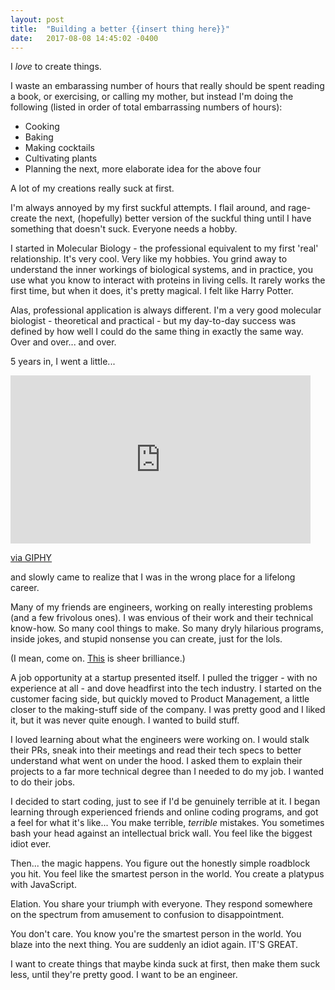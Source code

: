 ```yaml
---
layout: post
title:  "Building a better {{insert thing here}}"
date:   2017-08-08 14:45:02 -0400
---
```


I *love* to create things.

I waste an embarassing number of hours that really should be spent reading a book, or exercising, or calling my mother, but instead I'm doing the following (listed in order of total embarrassing numbers of hours):

* Cooking 
* Baking
* Making cocktails
* Cultivating plants
* Planning the next, more elaborate idea for the above four

A lot of my creations really suck at first. 

I'm always annoyed by my first suckful attempts. I flail around, and rage-create the next, (hopefully) better version of the suckful thing until I have something that doesn't suck. Everyone needs a hobby.

I started in Molecular Biology - the professional equivalent to my first 'real' relationship. It's very cool. Very like my hobbies. You grind away to understand the inner workings of biological systems, and in practice, you use what you know to interact with proteins in living cells. It rarely works the first time, but when it does, it's pretty magical. I felt like Harry Potter. 

Alas, professional application is always different. I'm a very good molecular biologist - theoretical and practical - but my day-to-day success was defined by how well I could do the same thing in exactly the same way. Over and over... and over.

5 years in, I went a little...

<iframe src="https://giphy.com/embed/LxYxjcPVWoUvu" width="480" height="269" frameBorder="0" class="giphy-embed" allowFullScreen></iframe><p><a href="https://giphy.com/gifs/insanity-LxYxjcPVWoUvu">via GIPHY</a></p>

and slowly came to realize that I was in the wrong place for a lifelong career.

Many of my friends are engineers, working on really interesting problems (and a few frivolous ones). I was envious of their work and their technical know-how. So many cool things to make. So many dryly hilarious programs, inside jokes, and stupid nonsense you can create, just for the lols. 

(I mean, come on. [This](http://terriblecolors.com/) is sheer brilliance.)

A job opportunity at a startup presented itself. I pulled the trigger - with no experience at all - and dove headfirst into the tech industry. I started on the customer facing side, but quickly moved to Product Management, a little closer to the making-stuff side of the company. I was pretty good and I liked it, but it was never quite enough. I wanted to build stuff. 

I loved learning about what the engineers were working on. I would stalk their PRs, sneak into their meetings and read their tech specs to better understand what went on under the hood. I asked them to explain their projects to a far more technical degree than I needed to do my job. I wanted to do their jobs.

I decided to start coding, just to see if I'd be genuinely terrible at it. I began learning through experienced friends and online coding programs, and got a feel for what it's like... You make terrible, *terrible* mistakes. You sometimes bash your head against an intellectual brick wall. You feel like the biggest idiot ever.

Then... the magic happens. You figure out the honestly simple roadblock you hit. You feel like the smartest person in the world. You create a platypus with JavaScript.

<blockquote class="imgur-embed-pub" lang="en" data-id="a/If9hD"><a href="//imgur.com/If9hD"></a></blockquote><script async src="//s.imgur.com/min/embed.js" charset="utf-8"></script>

Elation. You share your triumph with everyone. They respond somewhere on the spectrum from amusement to confusion to disappointment. 

You don't care. You know you're the smartest person in the world. You blaze into the next thing. You are suddenly an idiot again. IT'S GREAT.

I want to create things that maybe kinda suck at first, then make them suck less, until they're pretty good.
I want to be an engineer.

